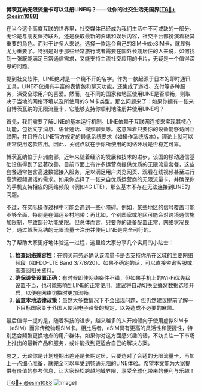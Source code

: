 **博茨瓦納无限流量卡可以注册LINE吗？——让你的社交生活无国界[[TG💪+ @esim1088](https://t.me/s/esim1088)]**

在当今这个高度互联的世界里，社交媒体已经成为我们生活中不可或缺的一部分。无论是与朋友保持联系，还是获取最新的资讯和娱乐内容，社交平台都扮演着极其重要的角色。而对于许多人来说，选择一款适合自己的SIM卡或eSIM卡，就显得尤为重要了。特别是对于那些经常旅行或者需要在国外长期居住的人来说，如何找到一张既能满足日常通信需求，又能支持主流社交应用的卡片，无疑是一个值得深思的问题。

提到社交软件，LINE绝对是一个绕不开的名字。作为一款起源于日本的即时通讯工具，LINE不仅拥有丰富的表情包和聊天功能，还集成了游戏、支付等多种服务，深受全球用户的喜爱。然而，在不同的国家和地区使用LINE是否顺畅，则取决于当地的网络环境以及所使用的SIM卡类型。那么问题来了：如果你拥有一张来自博茨瓦纳的无限流量卡，它能够支持你顺利地注册并使用LINE吗？

首先，我们需要了解LINE的基本运行机制。LINE依赖于互联网连接来实现其核心功能，包括文字消息、语音通话、视频聊天等。这意味着只要你的设备能够访问互联网，并且符合LINE官方规定的最低系统要求（如操作系统版本），理论上就可以正常使用这款应用。因此，关键点就在于你所使用的网络环境是否稳定可靠。

博茨瓦纳位于非洲南部，近年来随着经济的发展和技术的进步，该国的移动通信基础设施得到了显著改善。目前市面上有许多运营商提供优质的无限流量套餐，这些套餐通常包含高速数据接入服务，足以满足用户浏览网页、观看在线视频甚至进行高清视频通话的需求。如果你选择了一张来自优质运营商的无限流量卡，并确保你的手机支持相应的网络频段（例如4G LTE），那么基本不存在无法连接到LINE的问题。

不过，在实际操作过程中可能会遇到一些小障碍。例如，某些地区的信号覆盖可能不够全面，特别是在偏远乡村地带；再比如，个别国家或地区可能会对跨境通信施加限制，导致部分功能受限。但总体而言，只要你的设备配置正常、网络状况良好，通过博茨瓦纳的无限流量卡注册并使用LINE是完全可行的。

为了帮助大家更好地体验这一过程，这里给大家分享几个实用的小贴士：

1. **检查网络兼容性**：在购买前务必确认该流量卡是否支持你所在区域的主要网络频段（如FDD-LTE Band 3/7/8/20）。如果不确定的话，可以直接咨询客服或者查阅相关资料。
2. **确保设备设置正确**：有时候即使网络条件不错，但如果手机上的Wi-Fi优先级设置不当，也可能影响到LINE的正常使用。建议将自动切换至蜂窝数据选项开启，以便在网络切换时更加流畅。
3. **留意本地法律政策**：虽然大多数情况下不会出现问题，但仍然建议提前了解一下目标国家关于外国人使用电子设备的规定，以免造成不必要的麻烦。

最后值得一提的是，随着科技的进步，越来越多的人开始倾向于使用虚拟SIM卡（eSIM）而非传统物理SIM卡。相比后者，eSIM具有更高的灵活性和便捷性，特别适合频繁更换地点的用户群体。如果你对这方面感兴趣的话，不妨关注一下市场上推出的最新产品和服务，或许能找到更适合自己的解决方案。

总之，无论你是计划短期出差还是长期定居，只要选对了合适的无限流量卡，再加上一点细心准备，就完全可以享受到畅通无阻的LINE体验。希望本文能为大家提供有价值的参考信息，让大家轻松跨越地域界限，享受全球化带来的便利与乐趣！

[[TG💪+ @esim1088](https://t.me/s/esim1088) ![Image](https://i.postimg.cc/4NQfJmqS/Snipaste-2025-05-13-00-14-12.png)]